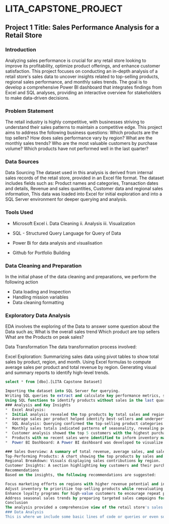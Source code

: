 # LITA_CAPSTONE_PROJECT
## Project 1 Title: Sales Performance Analysis for a Retail Store

### Introduction
Analyzing sales performance is crucial for any retail store looking to improve its profitability, optimize product offerings, and enhance customer satisfaction. This project focuses on conducting an in-depth analysis of a retail store's sales data to uncover insights related to top-selling products, regional sales performance, and monthly sales trends. The goal is to develop a comprehensive Power BI dashboard that integrates findings from Excel and SQL analyses, providing an interactive overview for stakeholders to make data-driven decisions.

### Problem Statement
The retail industry is highly competitive, with businesses striving to understand their sales patterns to maintain a competitive edge. This project aims to address the following business questions:
Which products are the top sellers?
How does sales performance vary by region?
What are the monthly sales trends?
Who are the most valuable customers by purchase volume?
Which products have not performed well in the last quarter?

### Data Sources
Data Sourcing
The dataset used in this analysis is derived from internal sales records of the retail store, provided in an Excel file format. The dataset includes fields such as:
Product names and categories,
Transaction dates and details,
Revenue and sales quantities,
Customer data and regional sales information,
This data was loaded into Excel for initial exploration and into a SQL Server environment for deeper querying and analysis.

### Tools Used
- Microsoft Excel
   i. Data Cleaning
  ii. Analysis
iii. Visualization

- SQL - Structured Query Language for Query of Data
- Power Bi for data analysis and visualisation
- Github for Portfolio Building

### Data Cleaning and Preparation
In the initial phase of the data cleaning and preparations, we perform the following action
* Data loading and Inspection
* Handling mission variables
* Data cleaning formatting

### Exploratory Data Analysis
EDA involves the exploring of the Data to answer some question about the Data such as;
What is the overall sales trend
Which product are top sellers
What are the Products on peak sales?

Data Transformation
The data transformation process involved:

Excel Exploration:
Summarizing sales data using pivot tables to show total sales by product, region, and month.
Using Excel formulas to compute average sales per product and total revenue by region.
Generating visual and summary reports to identify high-level trends.
![]()

```SQL
select * from [dbo].[LITA Capstone Dataset]

Importing the dataset into SQL Server for querying.
Writing SQL queries to extract and calculate key performance metrics, such as total revenue per product, top-performing products, and monthly sales totals.
Using SQL functions to identify products without sales in the last quarter and calculate the percentage of total sales contributed by each region.
### Analysis and Key Insights
*  Excel Analysis:
*  Initial analysis revealed the top products by total sales and regions contributing the most to revenue.
*  Average sales per product helped identify best-sellers and underperforming items.
*  SQL Analysis: Querying confirmed the top-selling product categories and highlighted regions with the highest number of sales transactions.
*  Monthly sales totals indicated patterns of seasonality, revealing peak and low sales periods.
*  Customer analysis showed the top 5 customers with the highest purchase amounts, indicating loyal and high-value customers.
*  Products with no recent sales were identified to inform inventory management.
*  Power BI Dashboard: A Power BI dashboard was developed to visualize:

### Sales Overview: A summary of total revenue, average sales, and sales growth over time.
Top-Performing Products: A chart showing the top products by sales and revenue.
Regional Breakdown: Visuals displaying sales contributions by region.
Customer Insights: A section highlighting key customers and their purchase values.
Recommendations
Based on the insights, the following recommendations are suggested:

Focus marketing efforts on regions with higher revenue potential and introduce promotions in underperforming regions.
Adjust inventory to prioritize top-selling products while reevaluating stock for products with declining sales.
Enhance loyalty programs for high-value customers to encourage repeat purchases.
Address seasonal sales trends by preparing targeted sales campaigns for peak seasons.
Conclusion
The analysis provided a comprehensive view of the retail store's sales performance, highlighting key products, customers, and regions. By implementing the recommendations and leveraging the interactive Power BI dashboard, the retail store can make informed strategic decisions to improve profitability and enhance customer engagement.
### Data Analysis
This is where we include some basic lines of code or queries or even some of the DAX expressions used during your analysis;


